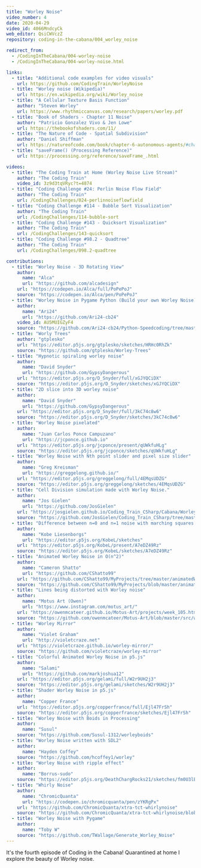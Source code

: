 ```yaml
---
title: "Worley Noise"
video_number: 4
date: 2020-04-29
video_id: 4066MndcyCk
web_editor: QsiCWVczZ
repository: coding-in-the-cabana/004_worley_noise

redirect_from:
  - /CodingInTheCabana/004-worley-noise
  - /CodingInTheCabana/004-worley-noise.html

links:
  - title: "Additional code examples for video visuals"
    url: https://github.com/CodingTrain/WorleyNoise
  - title: "Worley noise (Wikipedia)"
    url: https://en.wikipedia.org/wiki/Worley_noise
  - title: "A Cellular Texture Basis Function"
    author: "Steven Worley"
    url: https://www.rhythmiccanvas.com/research/papers/worley.pdf
  - title: "Book of Shaders - Chapter 11 Noise"
    author: "Patricio Gonzalez Vivo & Jen Lowe"
    url: https://thebookofshaders.com/11/
  - title: "The Nature of Code - Spatial Subdivision"
    author: "Daniel Shiffman"
    url: https://natureofcode.com/book/chapter-6-autonomous-agents/#chapter06_figure37
  - title: "saveFrame() (Processing Reference)"
    url: https://processing.org/reference/saveFrame_.html

videos:
  - title: "The Coding Train at Home (Worley Noise Live Stream)"
    author: "The Coding Train"
    video_id: 3z9d3tqVRyc?t=4874
  - title: "Coding Challenge #24: Perlin Noise Flow Field"
    author: "The Coding Train"
    url: /CodingChallenges/024-perlinnoiseflowfield
  - title: "Coding Challenge #114 - Bubble Sort Visualization"
    author: "The Coding Train"
    url: /CodingChallenges/114-bubble-sort
  - title: "Coding Challenge #143 - Quicksort Visualization"
    author: "The Coding Train"
    url: /CodingChallenges/143-quicksort
  - title: "Coding Challenge #98.2 - Quadtree"
    author: "The Coding Train"
    url: /CodingChallenges/098.2-quadtree

contributions:
  - title: "Worley Noise - 3D Rotating View"
    author:
      name: "Alca"
      url: "https://github.com/alcadesign"
    url: "https://codepen.io/Alca/full/PoPePoJ"
    source: "https://codepen.io/Alca/pen/PoPePoJ"
  - title: "Worley Noise in Pygame Python (Build your own Worley Noise)"
    author:
      name: "Ari24"
      url: "https://github.com/Ari24-cb24"
    video_id: AU5MUIGZyF4
    source: "https://github.com/Ari24-cb24/Python-Speedcoding/tree/master/Worley%20Noise"
  - title: "Worly Trees"
    author: "gtplesko"
    url: "https://editor.p5js.org/gtplesko/sketches/HRHc0RhZk"
    source: "https://github.com/gtplesko/Worley-Trees"
  - title: "Hypnotic spiraling worley noise"
    author:
      name: "David Snyder"
      url: "https://github.com/GypsyDangerous"
    url: "https://editor.p5js.org/D_Snyder/full/xGJYQCiDX"
    source: "https://editor.p5js.org/D_Snyder/sketches/xGJYQCiDX"
  - title: "2D slice into 3D worley noise"
    author:
      name: "David Snyder"
      url: "https://github.com/GypsyDangerous"
    url: "https://editor.p5js.org/D_Snyder/full/3kC74c8w6"
    source: "https://editor.p5js.org/D_Snyder/sketches/3kC74c8w6"
  - title: "Worley Noise pixelated"
    author:
      name: "Juan Carlos Ponce Campuzano"
      url: "https://jcponce.github.io"
    url: "https://editor.p5js.org/jcponce/present/qUWkfuHLg"
    source: "https://editor.p5js.org/jcponce/sketches/qUWkfuHLg"
  - title: "Worley Noise with Nth point slider and pixel size slider"
    author:
      name: "Greg Kreisman"
      url: "https://greggelong.github.io/"
    url: "https://editor.p5js.org/greggelong/full/4EMqsUDZG"
    source: "https://editor.p5js.org/greggelong/sketches/4EMqsUDZG"
  - title: "Cell Division simulation made with Worley Noise."
    author:
      name: "Jos Gielen"
      url: "https://github.com/JosGielen"
    url: "https://josgielen.github.io/Coding_Train_CSharp/Cabana/Worley%20Noise/Results/Worley%20Cell%20Division.html"
    source: "https://github.com/JosGielen/Coding_Train_CSharp/tree/master/Cabana/Worley%20Noise"
  - title: "Difference between n=0 and n=1 noise with marching squares and varying thresholds."
    author:
      name: "Kobe Liesenborgs"
      url: "https://editor.p5js.org/KobeL/sketches"
    url: "https://editor.p5js.org/KobeL/present/A7eDZ49Rz"
    source: "https://editor.p5js.org/KobeL/sketches/A7eDZ49Rz"
  - title: "Animated Worley Noise in O(n^2)"
    author:
      name: "Cameron Shatto"
      url: "https://github.com/CShatto99"
    url: "https://github.com/CShatto99/MyProjects/tree/master/animatedWorleyNoise"
    source: "https://github.com/CShatto99/MyProjects/blob/master/animatedWorleyNoise/animatedWorleyNoise.pde"
  - title: "Lines being distorted with Worley noise"
    author:
      name: "Motus Art (Owen)"
      url: "https://www.instagram.com/motus_art/"
    url: "https://owenmcateer.github.io/Motus-Art/projects/week_105.html"
    source: "https://github.com/owenmcateer/Motus-Art/blob/master/src/week_105/main.js"
  - title: "Worley Mirror"
    author:
      name: "Violet Graham"
      url: "http://violetcraze.net"
    url: "https://violetcraze.github.io/worley-mirror/"
    source: "https://github.com/violetcraze/worley-mirror"
  - title: "Colorful Animated Worley Noise in p5.js"
    author:
      name: "Salami"
      url: "https://github.com/markjoshua12"
    url: "https://editor.p5js.org/gelami/full/W2r9UH2j3"
    source: "https://editor.p5js.org/gelami/sketches/W2r9UH2j3"
  - title: "Shader Worley Noise in p5.js"
    author:
      name: "Copper France"
    url: "https://editor.p5js.org/copperfrance/full/Ejl47FrSh"
    source: "https://editor.p5js.org/copperfrance/sketches/Ejl47FrSh"
  - title: "Worley Noise with Boids in Processing"
    author:
      name: "Susul"
    source: "https://github.com/Susul-1312/worleyboids"
  - title: "Worley Noise written with SDL2"
    author:
      name: "Hayden Coffey"
    source: "https://github.com/hcoffey1/worley"
  - title: "Worley Noise with ripple effect"
    author:
      name: "Borrus-sudo"
    source: "https://editor.p5js.org/DeathChargRocks21/sketches/fm0U3lBBE"
  - title: "Whirly Noise"
    author:
      name: "ChromicQuanta"
      url: "https://codepen.io/chromicquanta/pen/zYKRgPx"
    url: "https://github.com/ChromicQuanta/xtra-tct-whirlynoise"
    source: "https://github.com/ChromicQuanta/xtra-tct-whirlynoise/blob/main/tctCont.html"
  - title: "Worley Noise with Pygame"
    author:
      name: "Toby W"
    source: "https://github.com/TWallage/Generate_Worley_Noise"
---
```

It's the fourth episode of Coding in the Cabana! Quarantined at home I explore the beauty of Worley noise.
